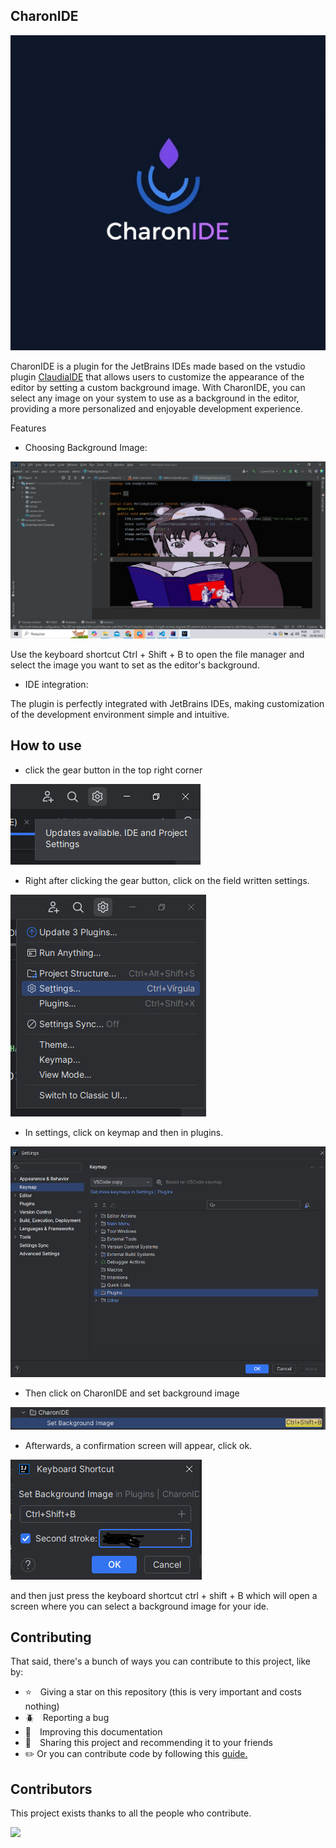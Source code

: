 ## CharonIDE

<img src="./img/logo.jpg">

CharonIDE is a plugin for the JetBrains IDEs made based on the vstudio plugin <a href="https://github.com/buchizo/ClaudiaIDE">ClaudiaIDE</a> that allows users to customize the appearance of the editor by setting a custom background image. With CharonIDE, you can select any image on your system to use as a background in the editor, providing a more personalized and enjoyable development experience.

Features
* Choosing Background Image: 
<img src="./img/image.png">

Use the keyboard shortcut Ctrl + Shift + B to open the file manager and select the image you want to set as the editor's background.

* IDE integration: 

The plugin is perfectly integrated with JetBrains IDEs, making customization of the development environment simple and intuitive.

## How to use

* click the gear button in the top right corner

<img src="./img/howto1.jpg">

* Right after clicking the gear button, click on the field written settings.

<img src="./img/howto2.jpg">

* In settings, click on keymap and then in plugins.

<img src="./img/howto3.jpg">

* Then click on CharonIDE and set background image

<img src="./img/howto4.jpg">

* Afterwards, a confirmation screen will appear, click ok.

<img src="./img/howto6.jpg">

and then just press the keyboard shortcut ctrl + shift + B which will open a screen where you can select a background image for your ide.

## Contributing

That said, there's a bunch of ways you can contribute to this project, like by:

* ⭐ Giving a star on this repository (this is very important and costs nothing)
* 🪲 Reporting a bug
* 📄 Improving this documentation
* 🚨 Sharing this project and recommending it to your friends
* ✏️ Or you can contribute code by following this <a href="./docs/CONTRIBUTING.md">guide.</a>

## Contributors

This project exists thanks to all the people who contribute.

<a href="https://github.com/BrunoCiccarino/CharonIDE/graphs/contributors">
  <img src="https://contrib.rocks/image?repo=BrunoCiccarino/CharonIDE&max=24" />
</a>
